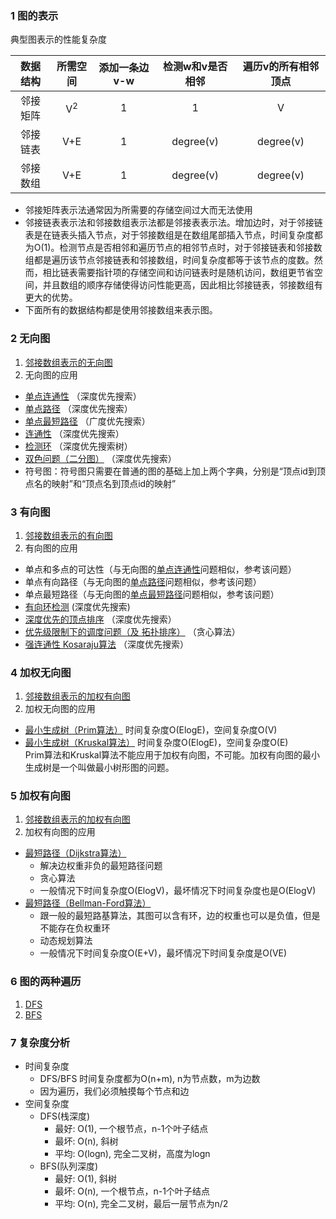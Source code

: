 ### 1 图的表示
典型图表示的性能复杂度  

|数据结构|所需空间|添加一条边v-w|检测w和v是否相邻|遍历v的所有相邻顶点|
|:---:|:---:|:---:|:---:|:---:|
|邻接矩阵|V<sup>2</sup>|1|1|V|
|邻接链表|V+E|1|degree(v)|degree(v)|
|邻接数组|V+E|1|degree(v)|degree(v)|
- 邻接矩阵表示法通常因为所需要的存储空间过大而无法使用
- 邻接链表表示法和邻接数组表示法都是邻接表表示法。增加边时，对于邻接链表是在链表头插入节点，对于邻接数组是在数组尾部插入节点，时间复杂度都为O(1)。检测节点是否相邻和遍历节点的相邻节点时，对于邻接链表和邻接数组都是遍历该节点邻接链表和邻接数组，时间复杂度都等于该节点的度数。然而，相比链表需要指针项的存储空间和访问链表时是随机访问，数组更节省空间，并且数组的顺序存储使得访问性能更高，因此相比邻接链表，邻接数组有更大的优势。
- 下面所有的数据结构都是使用邻接数组来表示图。


### 2 无向图
1. [邻接数组表示的无向图](./Graph.h)
2. 无向图的应用
 - [单点连通性](../../Algorithms/graph/DepthFirstSearch.cpp) （深度优先搜索）
 - [单点路径](../../Algorithms/graph/DepthFirstPaths.cpp) （深度优先搜索）
 - [单点最短路径](../../Algorithms/graph/BreadthFirstPaths.cpp) （广度优先搜索）
 - [连通性](../../Algorithms/graph/ConnectedComponent.cpp) （深度优先搜索）
 - [检测环](../../Algorithms/graph/Cycle.cpp) （深度优先搜索树）
 - [双色问题（二分图）](../../Algorithms/graph/TwoColor.cpp) （深度优先搜索）
 - 符号图：符号图只需要在普通的图的基础上加上两个字典，分别是“顶点id到顶点名的映射”和“顶点名到顶点id的映射”  

### 3 有向图
1. [邻接数组表示的有向图](./Digraph.h)
2. 有向图的应用
 - 单点和多点的可达性（与无向图的[单点连通性](../../Algorithms/graph/DepthFirstSearch.cpp)问题相似，参考该问题）  
 - 单点有向路径（与无向图的[单点路径](../../Algorithms/graph/DepthFirstPaths.cpp)问题相似，参考该问题）  
 - 单点最短路径（与无向图的[单点最短路径](../../Algorithms/graph/BreadthFirstPaths.cpp)问题相似，参考该问题）
 - [有向环检测](../../Algorithms/graph/DirectedCycle.cpp) (深度优先搜索)
 - [深度优先的顶点排序](../../Algorithms/graph/DepthFirstOrder.cpp) （深度优先搜索）
 - [优先级限制下的调度问题（及 拓扑排序）](../../Algorithms/graph/topologicalOrder.cpp) （贪心算法）
 - [强连通性 Kosaraju算法](../../Algorithms/graph/Kosaraju.cpp) （深度优先搜索）


### 4 加权无向图
1. [邻接数组表示的加权有向图](./EdgeWeightedGraph.h)
2. 加权无向图的应用
 - [最小生成树（Prim算法）](../../Algorithms/graph/PrimMST.cpp) 时间复杂度O(ElogE)，空间复杂度O(V)
 - [最小生成树（Kruskal算法）](../../Algorithms/graph/KruskalMST.cpp) 时间复杂度O(ElogE)，空间复杂度O(E)
<br />Prim算法和Kruskal算法不能应用于加权有向图，不可能。加权有向图的最小生成树是一个叫做最小树形图的问题。

### 5 加权有向图
1. [邻接数组表示的加权有向图](./EdgeWeightedDigraph.h)
2. 加权有向图的应用
 - [最短路径（Dijkstra算法）](../../Algorithms/graph/Dijkstra.cpp)
     - 解决边权重非负的最短路径问题
     - 贪心算法
     - 一般情况下时间复杂度O(ElogV)，最坏情况下时间复杂度也是O(ElogV)
 - [最短路径（Bellman-Ford算法）](../../Algorithms/graph/Bellman_Ford.cpp)
     - 跟一般的最短路基算法，其图可以含有环，边的权重也可以是负值，但是不能存在负权重环
     - 动态规划算法
     - 一般情况下时间复杂度O(E+V)，最坏情况下时间复杂度是O(VE)

### 6 图的两种遍历
1. [DFS](./traverse.cpp)
2. [BFS](./traverse.cpp)

### 7 复杂度分析
- 时间复杂度
    - DFS/BFS 时间复杂度都为O(n+m), n为节点数，m为边数
    - 因为遍历，我们必须触摸每个节点和边
- 空间复杂度
    - DFS(栈深度)
        - 最好: O(1), 一个根节点，n-1个叶子结点
        - 最坏: O(n), 斜树
        - 平均: O(logn), 完全二叉树，高度为logn
    - BFS(队列深度)
        - 最好: O(1), 斜树
        - 最坏: O(n), 一个根节点，n-1个叶子结点
        - 平均: O(n), 完全二叉树，最后一层节点为n/2




